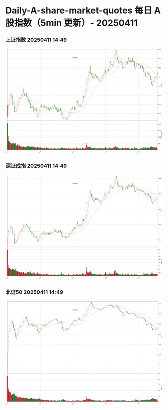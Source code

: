 
# Daily-A-share-market-quotes 每日 A 股指数（5min 更新）- 20250411

### 上证指数 20250411 14:49
![](./fig/2025/4/20250411-sh000001.png)

### 深证成指 20250411 14:49
![](./fig/2025/4/20250411-sz399001.png)

### 北证50 20250411 14:49
![](./fig/2025/4/20250411-bj899050.png)
